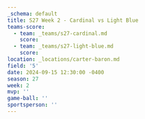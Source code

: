 ```yaml
---
_schema: default
title: S27 Week 2 - Cardinal vs Light Blue
teams-score:
  - team: _teams/s27-cardinal.md
    score:
  - team: _teams/s27-light-blue.md
    score:
location: _locations/carter-baron.md
field: '5'
date: 2024-09-15 12:30:00 -0400
season: 27
week: 2
mvp: ''
game-ball: ''
sportsperson: ''
---
```

